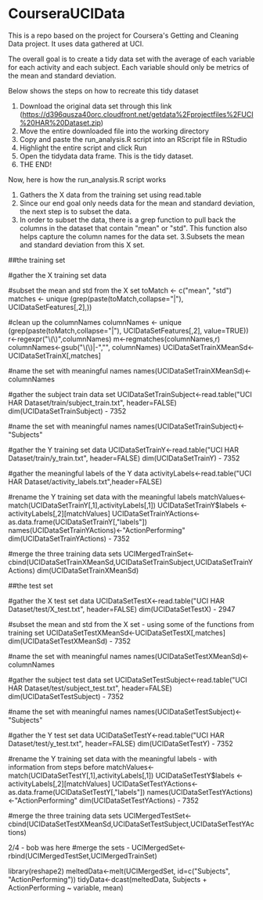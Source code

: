 CourseraUCIData
===============

This is a repo based on the project for Coursera's Getting and Cleaning Data project. It uses data gathered at UCI.

The overall goal is to create a tidy data set with the average of each variable for each activity and each subject. Each variable should only be metrics of the mean and standard deviation.

Below shows the steps on how to recreate this tidy dataset
 1. Download the original data set through this link (https://d396qusza40orc.cloudfront.net/getdata%2Fprojectfiles%2FUCI%20HAR%20Dataset.zip)
 2. Move the entire downloaded file into the working directory
 3. Copy and paste the run_analysis.R script into an RScript file in RStudio
 4. Highlight the entire script and click Run
 5. Open the tidydata data frame. This is the tidy dataset. 
 6. THE END!

Now, here is how the run_analysis.R script works
 1. Gathers the X data from the training set using read.table
 2. Since our end goal only needs data for the mean and standard deviation, the next step is to subset the data. 
   3. In order to subset the data, there is a grep function to pull back the columns in the dataset that contain "mean" or "std". 
This function also helps capture the column names for the data set. 
3.Subsets the mean and standard deviation from this X set. 


##the training set 

#gather the X training set data

#subset the mean and std from the X set
toMatch <- c("mean", "std")
matches <- unique (grep(paste(toMatch,collapse="|"), UCIDataSetFeatures[,2],))

#clean up the columnNames 
columnNames <- unique (grep(paste(toMatch,collapse="|"), UCIDataSetFeatures[,2], value=TRUE))
r<-regexpr("\\(\\)",columnNames)
m<-regmatches(columnNames,r)
columnNames<-gsub("\\(\\)|-","", columnNames)
UCIDataSetTrainXMeanSd<-UCIDataSetTrainX[,matches]


#name the set with meaningful names
names(UCIDataSetTrainXMeanSd)<-columnNames

#gather the subject train data set
UCIDataSetTrainSubject<-read.table("UCI HAR Dataset/train/subject_train.txt", header=FALSE)
dim(UCIDataSetTrainSubject) - 7352

#name the set with meaningful names
names(UCIDataSetTrainSubject)<-"Subjects"

#gather the Y training set data
UCIDataSetTrainY<-read.table("UCI HAR Dataset/train/y_train.txt", header=FALSE)
dim(UCIDataSetTrainY) - 7352

#gather the meaningful labels of the Y data
activityLabels<-read.table("UCI HAR Dataset/activity_labels.txt",header=FALSE)

#rename the Y training set data with the meaningful labels
matchValues<-match(UCIDataSetTrainY[,1],activityLabels[,1])
UCIDataSetTrainY$labels <- activityLabels[,2][matchValues]
UCIDataSetTrainYActions<-as.data.frame(UCIDataSetTrainY[,"labels"])
names(UCIDataSetTrainYActions)<-"ActionPerforming"
dim(UCIDataSetTrainYActions) - 7352

#merge the three training data sets
UCIMergedTrainSet<-cbind(UCIDataSetTrainXMeanSd,UCIDataSetTrainSubject,UCIDataSetTrainYActions)
dim(UCIDataSetTrainXMeanSd)

##the test set 

#gather the X test set data
UCIDataSetTestX<-read.table("UCI HAR Dataset/test/X_test.txt", header=FALSE)
dim(UCIDataSetTestX) - 2947

#subset the mean and std from the X set - using some of the functions from training set
UCIDataSetTestXMeanSd<-UCIDataSetTestX[,matches]
dim(UCIDataSetTestXMeanSd) - 7352

#name the set with meaningful names
names(UCIDataSetTestXMeanSd)<-columnNames

#gather the subject test data set
UCIDataSetTestSubject<-read.table("UCI HAR Dataset/test/subject_test.txt", header=FALSE)
dim(UCIDataSetTestSubject) - 7352

#name the set with meaningful names
names(UCIDataSetTestSubject)<-"Subjects"

#gather the Y test set data
UCIDataSetTestY<-read.table("UCI HAR Dataset/test/y_test.txt", header=FALSE)
dim(UCIDataSetTestY) - 7352

#rename the Y training set data with the meaningful labels - with information from steps before
matchValues<-match(UCIDataSetTestY[,1],activityLabels[,1])
UCIDataSetTestY$labels <- activityLabels[,2][matchValues]
UCIDataSetTestYActions<-as.data.frame(UCIDataSetTestY[,"labels"])
names(UCIDataSetTestYActions)<-"ActionPerforming"
dim(UCIDataSetTestYActions) - 7352

#merge the three training data sets
UCIMergedTestSet<-cbind(UCIDataSetTestXMeanSd,UCIDataSetTestSubject,UCIDataSetTestYActions)


2/4 - bob was here
#merge the sets - 
UCIMergedSet<-rbind(UCIMergedTestSet,UCIMergedTrainSet)


library(reshape2)
meltedData<-melt(UCIMergedSet, id=c("Subjects", "ActionPerforming"))
tidyData<-dcast(meltedData, Subjects + ActionPerforming ~ variable, mean)
